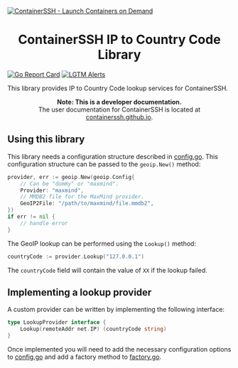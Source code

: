 [![ContainerSSH - Launch Containers on Demand](https://containerssh.github.io/images/logo-for-embedding.svg)](https://containerssh.github.io/)

<!--suppress HtmlDeprecatedAttribute -->
<h1 align="center">ContainerSSH IP to Country Code Library</h1>

[![Go Report Card](https://goreportcard.com/badge/github.com/containerssh/geoip?style=for-the-badge)](https://goreportcard.com/report/github.com/containerssh/geoip)
[![LGTM Alerts](https://img.shields.io/lgtm/alerts/github/ContainerSSH/geoip?style=for-the-badge)](https://lgtm.com/projects/g/ContainerSSH/geoip/)

This library provides IP to Country Code lookup services for ContainerSSH.

<p align="center"><strong>Note: This is a developer documentation.</strong><br />The user documentation for ContainerSSH is located at <a href="https://containerssh.github.io">containerssh.github.io</a>.</p>

## Using this library

This library needs a configuration structure described in [config.go](config.go). This configuration structure can be passed to the `geoip.New()` method:

```go
provider, err := geoip.New(geoip.Config{
    // Can be "dummy" or "maxmind".
    Provider: "maxmind",
    // MMDB2 file for the MaxMind provider.
    GeoIP2File: "/path/to/maxmind/file.mmdb2",
})
if err != nil {
    // handle error
}
```

The GeoIP lookup can be performed using the `Lookup()` method:

```go
countryCode := provider.Lookup("127.0.0.1")
```

The `countryCode` field will contain the value of `XX` if the lookup failed.

## Implementing a lookup provider

A custom provider can be written by implementing the following interface:

```go
type LookupProvider interface {
	Lookup(remoteAddr net.IP) (countryCode string)
}
```

Once implemented you will need to add the necessary configuration options to [config.go](config.go) and add a factory method to [factory.go](factory.go).